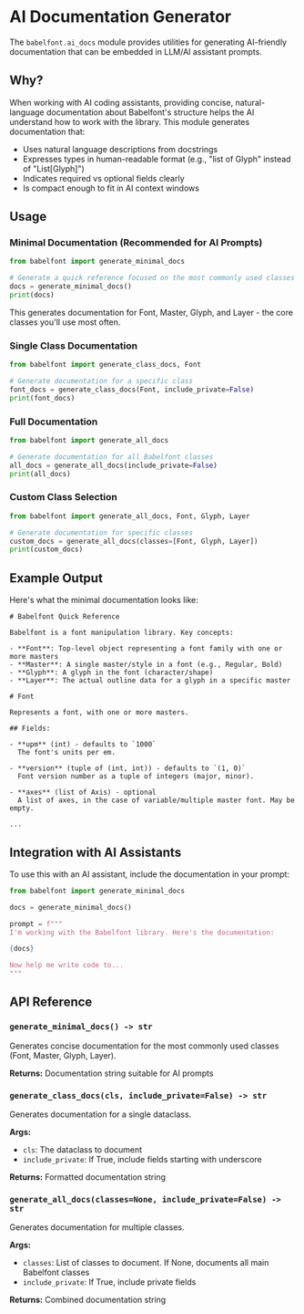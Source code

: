 # AI Documentation Generator

The `babelfont.ai_docs` module provides utilities for generating AI-friendly documentation
that can be embedded in LLM/AI assistant prompts.

## Why?

When working with AI coding assistants, providing concise, natural-language documentation
about Babelfont's structure helps the AI understand how to work with the library. This
module generates documentation that:

- Uses natural language descriptions from docstrings
- Expresses types in human-readable format (e.g., "list of Glyph" instead of "List[Glyph]")
- Indicates required vs optional fields clearly
- Is compact enough to fit in AI context windows

## Usage

### Minimal Documentation (Recommended for AI Prompts)

```python
from babelfont import generate_minimal_docs

# Generate a quick reference focused on the most commonly used classes
docs = generate_minimal_docs()
print(docs)
```

This generates documentation for Font, Master, Glyph, and Layer - the core classes
you'll use most often.

### Single Class Documentation

```python
from babelfont import generate_class_docs, Font

# Generate documentation for a specific class
font_docs = generate_class_docs(Font, include_private=False)
print(font_docs)
```

### Full Documentation

```python
from babelfont import generate_all_docs

# Generate documentation for all Babelfont classes
all_docs = generate_all_docs(include_private=False)
print(all_docs)
```

### Custom Class Selection

```python
from babelfont import generate_all_docs, Font, Glyph, Layer

# Generate documentation for specific classes
custom_docs = generate_all_docs(classes=[Font, Glyph, Layer])
print(custom_docs)
```

## Example Output

Here's what the minimal documentation looks like:

```
# Babelfont Quick Reference

Babelfont is a font manipulation library. Key concepts:

- **Font**: Top-level object representing a font family with one or more masters
- **Master**: A single master/style in a font (e.g., Regular, Bold)
- **Glyph**: A glyph in the font (character/shape)
- **Layer**: The actual outline data for a glyph in a specific master

# Font

Represents a font, with one or more masters.

## Fields:

- **upm** (int) - defaults to `1000`
  The font's units per em.

- **version** (tuple of (int, int)) - defaults to `(1, 0)`
  Font version number as a tuple of integers (major, minor).

- **axes** (list of Axis) - optional
  A list of axes, in the case of variable/multiple master font. May be empty.

...
```

## Integration with AI Assistants

To use this with an AI assistant, include the documentation in your prompt:

```python
from babelfont import generate_minimal_docs

docs = generate_minimal_docs()

prompt = f"""
I'm working with the Babelfont library. Here's the documentation:

{docs}

Now help me write code to...
"""
```

## API Reference

### `generate_minimal_docs() -> str`

Generates concise documentation for the most commonly used classes (Font, Master, Glyph, Layer).

**Returns:** Documentation string suitable for AI prompts

### `generate_class_docs(cls, include_private=False) -> str`

Generates documentation for a single dataclass.

**Args:**
- `cls`: The dataclass to document
- `include_private`: If True, include fields starting with underscore

**Returns:** Formatted documentation string

### `generate_all_docs(classes=None, include_private=False) -> str`

Generates documentation for multiple classes.

**Args:**
- `classes`: List of classes to document. If None, documents all main Babelfont classes
- `include_private`: If True, include private fields

**Returns:** Combined documentation string
